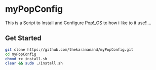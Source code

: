 # myPopConfig
This is a Script to Install and Configure Pop!_OS to how i like to it use!!...

## Get Started

```sh
git clone https://github.com/thekarananand/myPopConfig.git
cd myPopConfig
chmod +x install.sh
clear && sudo ./install.sh
```
